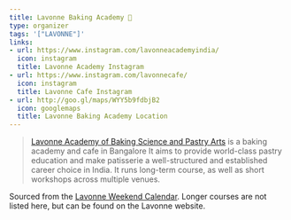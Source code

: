 ```yaml
---
title: Lavonne Baking Academy 🥐
type: organizer
tags: '["LAVONNE"]'
links:
- url: https://www.instagram.com/lavonneacademyindia/
  icon: instagram
  title: Lavonne Academy Instagram
- url: https://www.instagram.com/lavonnecafe/
  icon: instagram
  title: Lavonne Cafe Instagram
- url: http://goo.gl/maps/WYY5b9fdbjB2
  icon: googlemaps
  title: Lavonne Baking Academy Location
--- 
```

> [Lavonne Academy of Baking Science and Pastry Arts](https://www.lavonne.in/) is a baking academy and cafe in Bangalore
> It aims to provide world-class pastry education and make patisserie a well-structured and established career choice in India. It runs long-term course, as well as short workshops across multiple venues.

Sourced from the [Lavonne Weekend Calendar](https://www.lavonne.in/courses/short-term/weekend-calendar/). Longer courses are not listed here, but can
be found on the Lavonne website.